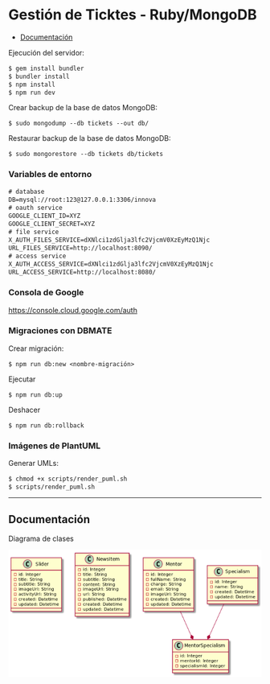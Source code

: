 # Gestión de Ticktes - Ruby/MongoDB

- [Documentación](#documentación)

Ejecución del servidor:

    $ gem install bundler
    $ bundler install
    $ npm install
    $ npm run dev

Crear backup de la base de datos MongoDB:

    $ sudo mongodump --db tickets --out db/

Restaurar backup de la base de datos MongoDB:

    $ sudo mongorestore --db tickets db/tickets

### Variables de entorno

    # database
    DB=mysql://root:123@127.0.0.1:3306/innova
    # oauth service
    GOOGLE_CLIENT_ID=XYZ
    GOOGLE_CLIENT_SECRET=XYZ
    # file service
    X_AUTH_FILES_SERVICE=dXNlci1zdGlja3lfc2VjcmV0XzEyMzQ1Njc
    URL_FILES_SERVICE=http://localhost:8090/
    # access service
    X_AUTH_ACCESS_SERVICE=dXNlci1zdGlja3lfc2VjcmV0XzEyMzQ1Njc
    URL_ACCESS_SERVICE=http://localhost:8080/

### Consola de Google

https://console.cloud.google.com/auth

### Migraciones con DBMATE

Crear migración:

    $ npm run db:new <nombre-migración>

Ejecutar

    $ npm run db:up

Deshacer

    $ npm run db:rollback

### Imágenes de PlantUML

Generar UMLs:

    $ chmod +x scripts/render_puml.sh
    $ scripts/render_puml.sh

---

## Documentación

Diagrama de clases

![Diagrama UML](./docs/pics/class_diagram.png)